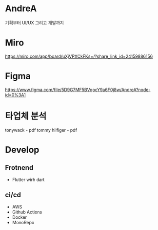 # AndreA
기획부터 UI/UX 그리고 개발까지

# Miro 
https://miro.com/app/board/uXjVPXCkFKs=/?share_link_id=24159886156


# Figma
https://www.figma.com/file/5D9G7MF5BVqocY9a6F0j8w/AndreA?node-id=0%3A1

# 타업체 분석 
 tonywack -  pdf
 tommy hilfiger - pdf

# Develop
 ## Frotnend 
  - Flutter wirh dart
  
 ## ci/cd
  - AWS
  - Github Actions
  - Docker
  - MonoRepo
  
 
